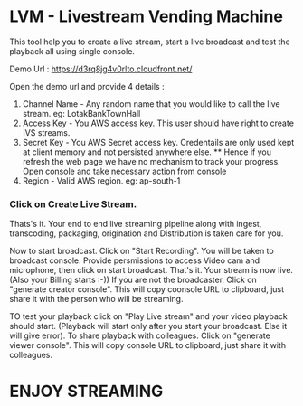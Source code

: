 # LVM -  Livestream Vending Machine
This tool help you to create a live stream, start a live broadcast and test the playback all using single console.


Demo Url : https://d3rq8jg4v0rlto.cloudfront.net/

Open the demo url and provide 4 details :
1. Channel Name - Any random name that you would like to call the live stream. eg: LotakBankTownHall
2. Access Key  - You AWS access key. This user should have right to create IVS streams. 
3. Secret Key  - You AWS Secret access key. Credentails are only used kept at client memory and not persisted anywhere else. 
** Hence if you refresh the web page we have no mechanism to track your progress. Open console and take necessary action from console 
4. Region - Valid AWS region. eg: ap-south-1

### Click on Create Live Stream.

Thats's it. Your end to end live streaming pipeline along with ingest, transcoding, packaging, origination and Distribution is taken care for you.

Now to start broadcast. Click on "Start Recording". You will be taken to broadcast console. Provide persmissions to access Video cam and microphone, then click on start broadcast. That's it. Your stream is now live. (Also your Billing starts :-))
If you are not the broadcaster. Click on "generate creator console". This will copy coonsole URL to clipboard, just share it with the person who will be streaming. 

TO test your playback click on "Play Live stream" and your video playback should start. (Playback will start only after you start your broadcast. Else it will give error). To share playback with colleagues. Click on "generate viewer console". This will copy console URL to clipboard, just share it with colleagues.

# ENJOY STREAMING

